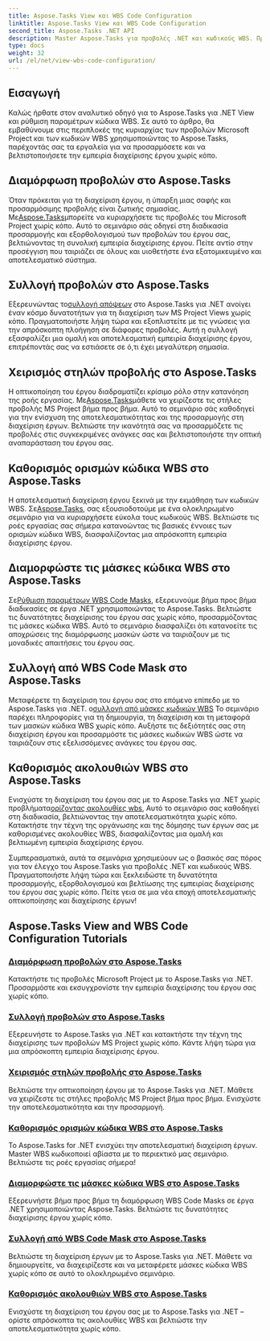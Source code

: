 ```yaml
---
title: Aspose.Tasks View και WBS Code Configuration
linktitle: Aspose.Tasks View και WBS Code Configuration
second_title: Aspose.Tasks .NET API
description: Master Aspose.Tasks για προβολές .NET και κωδικούς WBS. Προσαρμόστε τη διαχείριση έργου με τα βήμα προς βήμα σεμινάρια μας. Κάντε λήψη τώρα για απρόσκοπτη οπτικοποίηση έργου.
type: docs
weight: 32
url: /el/net/view-wbs-code-configuration/
---
```


## Εισαγωγή

Καλώς ήρθατε στον αναλυτικό οδηγό για το Aspose.Tasks για .NET View και ρύθμιση παραμέτρων κώδικα WBS. Σε αυτό το άρθρο, θα εμβαθύνουμε στις περιπλοκές της κυριαρχίας των προβολών Microsoft Project και των κωδικών WBS χρησιμοποιώντας το Aspose.Tasks, παρέχοντάς σας τα εργαλεία για να προσαρμόσετε και να βελτιστοποιήσετε την εμπειρία διαχείρισης έργου χωρίς κόπο.

## Διαμόρφωση προβολών στο Aspose.Tasks

 Όταν πρόκειται για τη διαχείριση έργου, η ύπαρξη μιας σαφής και προσαρμόσιμης προβολής είναι ζωτικής σημασίας. Με[Aspose.Tasks](./configuring-views/)μπορείτε να κυριαρχήσετε τις προβολές του Microsoft Project χωρίς κόπο. Αυτό το σεμινάριο σάς οδηγεί στη διαδικασία προσαρμογής και εξορθολογισμού των προβολών του έργου σας, βελτιώνοντας τη συνολική εμπειρία διαχείρισης έργου. Πείτε αντίο στην προσέγγιση που ταιριάζει σε όλους και υιοθετήστε ένα εξατομικευμένο και αποτελεσματικό σύστημα.

## Συλλογή προβολών στο Aspose.Tasks

 Εξερευνώντας το[συλλογή απόψεων](./view-collection/) στο Aspose.Tasks για .NET ανοίγει έναν κόσμο δυνατοτήτων για τη διαχείριση των MS Project Views χωρίς κόπο. Πραγματοποιήστε λήψη τώρα και εξοπλιστείτε με τις γνώσεις για την απρόσκοπτη πλοήγηση σε διάφορες προβολές. Αυτή η συλλογή εξασφαλίζει μια ομαλή και αποτελεσματική εμπειρία διαχείρισης έργου, επιτρέποντάς σας να εστιάσετε σε ό,τι έχει μεγαλύτερη σημασία.

## Χειρισμός στηλών προβολής στο Aspose.Tasks

 Η οπτικοποίηση του έργου διαδραματίζει κρίσιμο ρόλο στην κατανόηση της ροής εργασίας. Με[Aspose.Tasks](./view-columns/)μάθετε να χειρίζεστε τις στήλες προβολής MS Project βήμα προς βήμα. Αυτό το σεμινάριο σάς καθοδηγεί για την ενίσχυση της αποτελεσματικότητας και της προσαρμογής στη διαχείριση έργων. Βελτιώστε την ικανότητά σας να προσαρμόζετε τις προβολές στις συγκεκριμένες ανάγκες σας και βελτιστοποιήστε την οπτική αναπαράσταση του έργου σας.

## Καθορισμός ορισμών κώδικα WBS στο Aspose.Tasks

 Η αποτελεσματική διαχείριση έργου ξεκινά με την εκμάθηση των κωδικών WBS. Σε[Aspose.Tasks](./wbs-code-definitions/), σας εξουσιοδοτούμε με ένα ολοκληρωμένο σεμινάριο για να κυριαρχήσετε εύκολα τους κωδικούς WBS. Βελτιώστε τις ροές εργασίας σας σήμερα κατανοώντας τις βασικές έννοιες των ορισμών κώδικα WBS, διασφαλίζοντας μια απρόσκοπτη εμπειρία διαχείρισης έργου.

## Διαμορφώστε τις μάσκες κώδικα WBS στο Aspose.Tasks

 Σε[Ρύθμιση παραμέτρων WBS Code Masks](./wbs-code-masks/), εξερευνούμε βήμα προς βήμα διαδικασίες σε έργα .NET χρησιμοποιώντας το Aspose.Tasks. Βελτιώστε τις δυνατότητες διαχείρισης του έργου σας χωρίς κόπο, προσαρμόζοντας τις μάσκες κώδικα WBS. Αυτό το σεμινάριο διασφαλίζει ότι κατανοείτε τις αποχρώσεις της διαμόρφωσης μασκών ώστε να ταιριάζουν με τις μοναδικές απαιτήσεις του έργου σας.

## Συλλογή από WBS Code Mask στο Aspose.Tasks

 Μεταφέρετε τη διαχείριση του έργου σας στο επόμενο επίπεδο με το Aspose.Tasks για .NET. ο[συλλογή από μάσκες κωδικών WBS](./wbs-code-mask-collection/) Το σεμινάριο παρέχει πληροφορίες για τη δημιουργία, τη διαχείριση και τη μεταφορά των μασκών κώδικα WBS χωρίς κόπο. Αυξήστε τις δεξιότητές σας στη διαχείριση έργου και προσαρμόστε τις μάσκες κωδικών WBS ώστε να ταιριάζουν στις εξελισσόμενες ανάγκες του έργου σας.

## Καθορισμός ακολουθιών WBS στο Aspose.Tasks

 Ενισχύστε τη διαχείριση του έργου σας με το Aspose.Tasks για .NET χωρίς προβλήματα[ορίζοντας ακολουθίες wbs](./wbs-sequences/), Αυτό το σεμινάριο σας καθοδηγεί στη διαδικασία, βελτιώνοντας την αποτελεσματικότητα χωρίς κόπο. Κατακτήστε την τέχνη της οργάνωσης και της δόμησης των έργων σας με καθορισμένες ακολουθίες WBS, διασφαλίζοντας μια ομαλή και βελτιωμένη εμπειρία διαχείρισης έργου.

Συμπερασματικά, αυτά τα σεμινάρια χρησιμεύουν ως ο βασικός σας πόρος για τον έλεγχο του Aspose.Tasks για προβολές .NET και κωδικούς WBS. Πραγματοποιήστε λήψη τώρα και ξεκλειδώστε τη δυνατότητα προσαρμογής, εξορθολογισμού και βελτίωσης της εμπειρίας διαχείρισης του έργου σας χωρίς κόπο. Πείτε γεια σε μια νέα εποχή αποτελεσματικής οπτικοποίησης και διαχείρισης έργων!
## Aspose.Tasks View and WBS Code Configuration Tutorials
### [Διαμόρφωση προβολών στο Aspose.Tasks](./configuring-views/)
Κατακτήστε τις προβολές Microsoft Project με το Aspose.Tasks για .NET. Προσαρμόστε και εκσυγχρονίστε την εμπειρία διαχείρισης του έργου σας χωρίς κόπο.
### [Συλλογή προβολών στο Aspose.Tasks](./view-collection/)
Εξερευνήστε το Aspose.Tasks για .NET και κατακτήστε την τέχνη της διαχείρισης των προβολών MS Project χωρίς κόπο. Κάντε λήψη τώρα για μια απρόσκοπτη εμπειρία διαχείρισης έργου.
### [Χειρισμός στηλών προβολής στο Aspose.Tasks](./view-columns/)
Βελτιώστε την οπτικοποίηση έργου με το Aspose.Tasks για .NET. Μάθετε να χειρίζεστε τις στήλες προβολής MS Project βήμα προς βήμα. Ενισχύστε την αποτελεσματικότητα και την προσαρμογή.
### [Καθορισμός ορισμών κώδικα WBS στο Aspose.Tasks](./wbs-code-definitions/)
Το Aspose.Tasks for .NET ενισχύει την αποτελεσματική διαχείριση έργων. Master WBS κωδικοποιεί αβίαστα με το περιεκτικό μας σεμινάριο. Βελτιώστε τις ροές εργασίας σήμερα!
### [Διαμορφώστε τις μάσκες κώδικα WBS στο Aspose.Tasks](./wbs-code-masks/)
Εξερευνήστε βήμα προς βήμα τη διαμόρφωση WBS Code Masks σε έργα .NET χρησιμοποιώντας Aspose.Tasks. Βελτιώστε τις δυνατότητες διαχείρισης έργου χωρίς κόπο.
### [Συλλογή από WBS Code Mask στο Aspose.Tasks](./wbs-code-mask-collection/)
Βελτιώστε τη διαχείριση έργων με το Aspose.Tasks για .NET. Μάθετε να δημιουργείτε, να διαχειρίζεστε και να μεταφέρετε μάσκες κώδικα WBS χωρίς κόπο σε αυτό το ολοκληρωμένο σεμινάριο.
### [Καθορισμός ακολουθιών WBS στο Aspose.Tasks](./wbs-sequences/)
Ενισχύστε τη διαχείριση του έργου σας με το Aspose.Tasks για .NET – ορίστε απρόσκοπτα τις ακολουθίες WBS και βελτιώστε την αποτελεσματικότητα χωρίς κόπο.